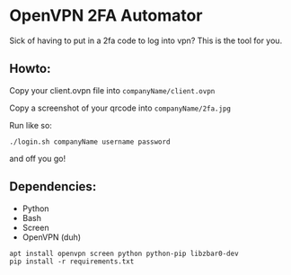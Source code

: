 OpenVPN 2FA Automator
=====================

Sick of having to put in a 2fa code to log into vpn? This is the tool for you.

## Howto:

Copy your client.ovpn file into `companyName/client.ovpn`

Copy a screenshot of your qrcode into `companyName/2fa.jpg`

Run like so:

`./login.sh companyName username password`

and off you go!

## Dependencies:
 * Python
 * Bash
 * Screen
 * OpenVPN (duh)

```
apt install openvpn screen python python-pip libzbar0-dev
pip install -r requirements.txt
```
